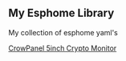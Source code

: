 ## My Esphome Library

My collection of esphome yaml's

[CrowPanel 5inch Crypto Monitor](https://github.com/tomtomdk/my-esp-library/tree/main/CrowPanel-5inch-Crypto-Monitor)
